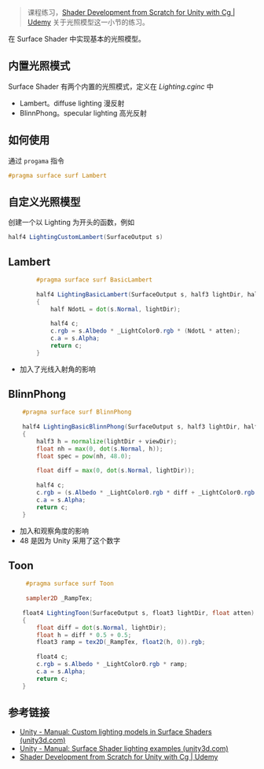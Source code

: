 > 课程练习，[Shader Development from Scratch for Unity with Cg | Udemy](https://www.udemy.com/course/unity-shaders/) 关于光照模型这一小节的练习。

在 Surface Shader 中实现基本的光照模型。

## 内置光照模式

Surface Shader 有两个内置的光照模式，定义在 *Lighting.cginc* 中

* Lambert。diffuse lighting 漫反射
* BlinnPhong。specular lighting 高光反射

## 如何使用

通过 `progama` 指令

```glsl
#pragma surface surf Lambert
```

## 自定义光照模型

创建一个以 Lighting 为开头的函数，例如

```glsl
half4 LightingCustomLambert(SurfaceOutput s)
```

## Lambert

```glsl
        #pragma surface surf BasicLambert
        
        half4 LightingBasicLambert(SurfaceOutput s, half3 lightDir, half atten)
        {
            half NdotL = dot(s.Normal, lightDir);
        
            half4 c;
            c.rgb = s.Albedo * _LightColor0.rgb * (NdotL * atten);
            c.a = s.Alpha;
            return c;
        }
```

* 加入了光线入射角的影响

## BlinnPhong

```glsl
    #pragma surface surf BlinnPhong 
    
    half4 LightingBasicBlinnPhong(SurfaceOutput s, half3 lightDir, half3 viewDir, half atten)
    {
        half3 h = normalize(lightDir + viewDir);
        float nh = max(0, dot(s.Normal, h));
        float spec = pow(nh, 48.0);
        
        float diff = max(0, dot(s.Normal, lightDir));
        
        half4 c;
        c.rgb = (s.Albedo * _LightColor0.rgb * diff + _LightColor0.rgb * spec) * atten;
        c.a = s.Alpha;
        return c;
    }
```

* 加入和观察角度的影响
* 48 是因为 Unity 采用了这个数字

## Toon  

```glsl
     #pragma surface surf Toon 
     
     sampler2D _RampTex;
    
    float4 LightingToon(SurfaceOutput s, float3 lightDir, float atten)
    {
        float diff = dot(s.Normal, lightDir);
        float h = diff * 0.5 + 0.5;
        float3 ramp = tex2D(_RampTex, float2(h, 0)).rgb;
        
        float4 c;
        c.rgb = s.Albedo * _LightColor0.rgb * ramp;
        c.a = s.Alpha;
        return c;
    }
```

## 参考链接

* [Unity - Manual: Custom lighting models in Surface Shaders (unity3d.com)](https://docs.unity3d.com/Manual/SL-SurfaceShaderLighting.html)
* [Unity - Manual: Surface Shader lighting examples (unity3d.com)](https://docs.unity3d.com/Manual/SL-SurfaceShaderLightingExamples.html)
* [Shader Development from Scratch for Unity with Cg | Udemy](https://www.udemy.com/course/unity-shaders/)

